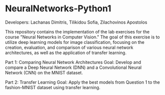 # NeuralNetworks-Python1

Developers:
Lachanas Dimitris, 
Tilikidou Sofia, 
Zilachovinos Apostolos 


This repository contains the implementation of the lab exercises for the course "Neural Networks in Computer Vision." The goal of this exercise is to utilize deep learning models for image classification, focusing on the creation, evaluation, and comparison of various neural network architectures, as well as the application of transfer learning.

Part 1: Comparing Neural Network Architectures
Goal: Develop and compare a Deep Neural Network (DNN) and a Convolutional Neural Network (CNN) on the MNIST dataset.

Part 2: Transfer Learning
Goal: Apply the best models from Question 1 to the fashion-MNIST dataset using transfer learning.

